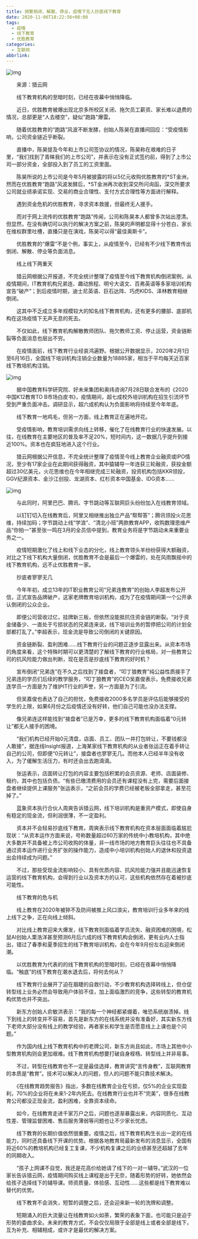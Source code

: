 ```yaml
---
title: 频繁倒闭、解散、停业，疫情下无人抄底线下教育
date: 2020-11-06T18:22:56+08:00
tags:
  - 疫情
  - 线下教育
  - 优胜教育
categories:
  - 互联网
abbrlink:
---
```


![img](https://cdn.jsdelivr.net/gh/yakeing/Documentation@main/Hexo/images/e69b-kcaeqzx0912057.png)

　　来源：猎云网

　　线下教育机构的至暗时刻，已经在夜幕中悄悄降临。

　　近日，优胜教育被爆出现北京多所校区关闭、拖欠员工薪资、家长难以退费的情况，总部更是“人去楼空”，疑似"跑路"爆雷。

　　随着优胜教育的“跑路”风波不断发酵，创始人陈昊在直播间回应：“受疫情影响，公司资金链近乎断裂。

　　直播中，陈昊提及今年和上市公司签协议的情况，陈昊称在艰难的日子里，“我们找到了青睐我们的上市公司”，并表示在没有正式签约前，得到了上市公司一部分资金，全部投入到了员工的工资里面。

　　陈昊所说的上市公司是今年5月被披露的将以5亿元收购优胜教育的*ST金洲， 然而在优胜教育“跑路”风波发酵后，*ST金洲再次收到深交所问询函，深交所要求公司就业绩承诺实现、交易的商业合理性、支付方式合理性等方面进行解释。

　　遇到资金危机的优胜教育，寻求资本救援，但最终无人援手。

　　而对于网上流传的优胜教育“跑路”传闻，公司和陈昊本人都曾多次站出澄清。但显然，在没有确切可以执行的解决方案之前，陈昊的声明都显得十分苍白，家长在维权群里吐槽，直播只是在演戏，陈昊可以得“最佳奥斯卡”。

　　优胜教育的“爆雷”不是个例，事实上，从疫情至今，已经有不少线下教育传出倒闭、解散、停业等负面消息。

　　线上线下两重天

　　猎云网根据公开报道，不完全统计整理了疫情至今线下教育机构倒闭案例，从疫情期间，IT教育机构兄弟连、趣动旅程、明兮大语文、百弗英语等多家培训机构宣告“破产”；到后疫情时期，迪士尼英语、巨石达阵、巧虎KIDS、泽林教育相继倒闭。

　　这其中不乏成立多年规模较大的知名线下教育机构，还有更多的腰部、底部机构在这场疫情下无声无息的死去。

　　不仅如此，线下教育机构解散教师团队、拖欠教师工资、停止运营，资金链断裂等负面消息也层出不穷。

　　在疫情面前，线下教育行业经哀鸿遍野。根据公开数据显示，2020年2月1日至6月16日，全国线下培训机构注销企业数量为18885家，相当于平均每天近百家线下教培机构注销。

![img](https://cdn.jsdelivr.net/gh/yakeing/Documentation@main/Hexo/images/21ed-kcaeqzx0912252.png)

　　据中国教育科学研究院、好未来集团和奥纬咨询7月28日联合发布的《2020中国K12教育TO B市场白皮书》，疫情期间，超七成校外培训机构在招生引流环节受到严重负面冲击。调研显示，超六成机构认为负面影响将持续至今年年底。

　　线下教育一地鸡毛，但另一方面，线上教育正在遍地开花。

　　受疫情影响，教育培训需求向线上转移，催化了在线教育行业的快速发展。以往，在线教育在主要地区的普及率不足20%，短时间内，这一数据几乎提升到接近100%。资本也在疯狂地进入这个行业。

　　猎云网根据公开信息，不完全统计整理了疫情至今线上教育企业融资或IPO情况，至少有17家企业在此期间获得融资，其中猿辅导一年连获三轮融资，获投金额超过30亿美元，火花思维也在今年相继完成三轮融资，投资机构包括KKR领投，GGV纪源资本、金沙江创投、龙湖资本、红杉资本中国基金、IDG资本……

![img](https://cdn.jsdelivr.net/gh/yakeing/Documentation@main/Hexo/images/1179-kcaeqzx0912432.png)

　　与此同时，阿里巴巴、腾讯、字节跳动等互联网巨头纷纷加入在线教育领域。

　　以钉钉切入在线教育后，阿里又相继推出独立产品“帮帮答”；腾讯领投火花思维，持续加码；字节跳动上线“学浪”、“清北小班”两款教育APP，收购数理思维产品“你拍一”甚至张一鸣在3月的全员信中提到，教育业务将是字节跳动未来重要业务之一。

　　疫情短期激化了线上和线下业态的分化，线上教育领头羊纷纷获得大额融资，对比之下线下机构大量倒闭，优胜教育不会是最后一个爆雷的，处在风雨飘摇中的线下教育机构，远不止优胜教育一家。

　　抄底者寥寥无几

　　今年年初，成立13年的IT职业教育公司“兄弟连教育”的创始人李超发布公开信，正式宣告品牌破产，这家老牌教育培训机构，成为了在疫情期间第一个公开承认倒闭的公众企业。

　　即便公司营收过亿，挂牌新三板，但依然没能抵抗住资金链的断裂。“对于资金储备少、一直处于亏损状态的兄弟连来说，线下培训业务的暂停把公司的计划全部都打乱了。”李超表示，现金流是导致公司倒闭的关键原因。

　　资金链断裂、盈利困难……线下教育行业的问题正逐步显露出来。从资本市场的角度来看，这个特殊时期可以更清楚的了解线下教育的行业格局，对一些教育公司的抗风险能力做出判断，现在是否是抄底线下教育的好时机？

　　宣布倒闭“兄弟连”在不久之后找到了接盘者，“叩丁狼教育”纯公益性质接手了兄弟连的学员们后续的教学服务，“叩丁狼教育”的CEO吴嘉俊表示，免费接收兄弟连学员一方面是为了维护IT行业的声誉，另一方面是为了引流。

　　但吴嘉俊也表达了自己的担忧，免费接收2000多名学员是评估后能够接受的学生的上限，如果6月份之后疫情还没有好转，他们自己可能也没办法支撑。

　　像兄弟连这样能找到“接盘者”已是万幸，更多的线下教育机构面临着“0元转让”都无人接手的困境。

　　“我们机构已经开始0元清盘，店面、员工、团队一并打包转让，不要钱都没人敢接”，据连线Insight报道，上海某家线下教育机构的从业者张运正在着手转让自己的公司，但即便“0元转让”，接盘者也寥寥无几。而他本人已经半年没有收入，为了缓解生活压力，有时还会出去跑滴滴。

　　张运表示，店面转让打包的内容主要包括积累的会员资源、老师、店面装修、租约，其中也包括负债。“有些已缴清费用的会员还有课程没有上完，需要后面接盘者继续提供上课服务”张运表示，“之前会员的学费已经被老板全部拿走，甚至花掉了。”

　　蓝象资本执行合伙人周爽告诉猎云网，线下培训机构是重资产模式，即使自身有稳定的现金流，但利润很薄，不一定盈利。

　　资本并不会轻易抄底线下教育。周爽表示线下教育机构在资本层面面临着尴尬现状：“从资本运作方面来说，号称数量超过60万家的传统中小教培机构，其中绝大多数并不具备被上市公司收购的体量，非一线市场的地方教育巨头往往也不具备通过资本运作进行业务扩张的操作能力，造成中小培训机构创始人的退休和投资退出会持续成为问题。”

　　不过，那些受现金流影响较小、具有优质内容、抗风险能力强并且能迅速恢复运营的线下教育机构，会得到行业以及资本方的认可，这些机构依然存在着被抄底可能性。

　　线下教育的危与机

　　线上教育在2020年被猝不及防间被推上风口浪尖，教育培训行业多年来的线上线下之争，正在向线上倾斜。

　　对比线上教育迎来大爆发，线下教育则面临着学员流失、融资困难的困境，松鼠AI创始人栗浩洋甚至预测6月后六成的线下教育机构会倒闭，更有业内人士指出，错过了春季和夏季招生的线下教育培训机构，会在今年9月份左右迎来倒闭潮。

　　以优胜教育为代表的的线下教育机构的至暗时刻，已经在夜幕中悄悄降临。“触底”的线下教育在潮水退去后，将何去何从？

　　线下教育行业展开了迫在眉睫的自救行动，不少教育机构选择转线上，但仓促转型线上业务必然会导致用户体验不佳，加上面临激烈的竞争，这些转型的教育机构优势也并不突出。

　　新东方创始人俞敏洪表示：“我的每一个神经都紧绷着，唯恐系统崩溃掉。线下到线上的转变并不容易，首先是新东方的在线系统并没有准备好，其实新东方线下老师大部分没有线上的教学经验，再者家长和学生是否愿意线上上课也是个问题。”

　　作为国内线上线下教育机构中的老牌公司，新东方尚且如此，市场上其他中小型教育机构则会更加艰难。线下教育机构想要打破自身桎梏、转型线上并非易事。

　　不过，转型在线教育也不一定是最佳选择，教育讲究“言传身教”，互联网教育的本质是“教育”。技术可以解决人的问题，但人的问题不能只靠技术解决。

　　《在线教育趋势报告》指出，多数在线教育企业在亏损，仅5%的企业实现盈利，70%的企业将在未来1-2年内死去。在线教育行业也并不“完美”，很多在线教育公司都没正现金流，盈利困难，全靠资本续命。

　　如今，在线教育走进千家万户之后，问题也逐渐暴露出来，内容同质化、互动性差、管理监督困难、售后服务薄弱等问题也让不少家长忧虑。

　　线下教育的长期价值依然很重要。疫情之后，线下教育机构生长出一定的在线能力，同时还具备线下开课的优势。根据各地教育局最新发布的消息显示，全国有将近60%的教培机构已经复工复课，不少机构复课之后的业绩甚至还超越了去年的同期收入。

　　“孩子上网课不自觉，我还是花高价给她请了线下的一对一辅导。”武汉的一位家长告诉猎云网，疫情期间购买线上课程是出于无奈，随着形势的好转，她依然会给孩子选择线下的辅导课。师资质量、体验感、互动性……这些都是线下教育难以替代的优势。

　　线下教育不会消失，短暂的调整之后，还会迎来新一轮的洗牌和调整。

　　短期涌入的巨大流量让在线教育如火如荼，繁荣的表象下面，也可能只是迫于形势的委曲求全。未来的教育方式，不会仅仅局限于全部是线上或者全部是线下，互为补充、相辅相成，或许才是最优的解决方案。